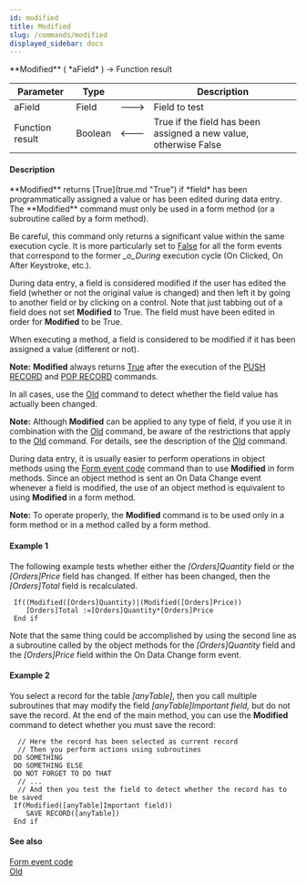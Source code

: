 ```yaml
---
id: modified
title: Modified
slug: /commands/modified
displayed_sidebar: docs
---
```


<!--REF #_command_.Modified.Syntax-->**Modified** ( *aField* ) -> Function result<!-- END REF-->
<!--REF #_command_.Modified.Params-->
| Parameter | Type |  | Description |
| --- | --- | --- | --- |
| aField | Field | &#x1F852; | Field to test |
| Function result | Boolean | &#x1F850; | True if the field has been assigned a new value, otherwise False |

<!-- END REF-->

#### Description 

<!--REF #_command_.Modified.Summary-->**Modified** returns [True](true.md "True") if *field* has been programmatically assigned a value or has been edited during data entry.<!-- END REF--> The **Modified** command must only be used in a form method (or a subroutine called by a form method).

Be careful, this command only returns a significant value within the same execution cycle. It is more particularly set to [False](false.md "False") for all the form events that correspond to the former *\_o\_During* execution cycle (On Clicked, On After Keystroke, etc.).

During data entry, a field is considered modified if the user has edited the field (whether or not the original value is changed) and then left it by going to another field or by clicking on a control. Note that just tabbing out of a field does not set **Modified** to True. The field must have been edited in order for **Modified** to be True.

When executing a method, a field is considered to be modified if it has been assigned a value (different or not). 

**Note:** **Modified** always returns [True](true.md "True") after the execution of the [PUSH RECORD](push-record.md) and [POP RECORD](pop-record.md) commands.

In all cases, use the [Old](old.md) command to detect whether the field value has actually been changed.

**Note:** Although **Modified** can be applied to any type of field, if you use it in combination with the [Old](old.md) command, be aware of the restrictions that apply to the [Old](old.md) command. For details, see the description of the [Old](old.md) command.

During data entry, it is usually easier to perform operations in object methods using the [Form event code](form-event-code.md) command than to use **Modified** in form methods. Since an object method is sent an On Data Change event whenever a field is modified, the use of an object method is equivalent to using **Modified** in a form method.

**Note:** To operate properly, the **Modified** command is to be used only in a form method or in a method called by a form method.

#### Example 1 

The following example tests whether either the *\[Orders\]Quantity* field or the *\[Orders\]Price* field has changed. If either has been changed, then the *\[Orders\]Total* field is recalculated. 

```4d
 If((Modified([Orders]Quantity)|(Modified([Orders]Price))
    [Orders]Total :=[Orders]Quantity*[Orders]Price
 End if
```

Note that the same thing could be accomplished by using the second line as a subroutine called by the object methods for the *\[Orders\]Quantity* field and the *\[Orders\]Price* field within the On Data Change form event.

#### Example 2 

You select a record for the table *\[anyTable\]*, then you call multiple subroutines that may modify the field *\[anyTable\]Important field,* but do not save the record. At the end of the main method, you can use the **Modified** command to detect whether you must save the record:

```4d
  // Here the record has been selected as current record
  // Then you perform actions using subroutines
 DO SOMETHING
 DO SOMETHING ELSE
 DO NOT FORGET TO DO THAT
  // ...
  // And then you test the field to detect whether the record has to be saved
 If(Modified([anyTable]Important field))
    SAVE RECORD([anyTable])
 End if
```

#### See also 

[Form event code](form-event-code.md)  
[Old](old.md)  